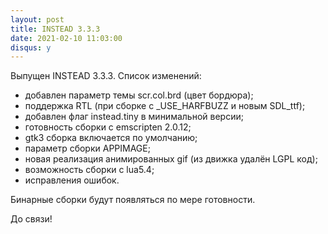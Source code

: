 ```yaml
---
layout: post
title: INSTEAD 3.3.3
date: 2021-02-10 11:03:00
disqus: y
---
```


Выпущен INSTEAD 3.3.3. Список изменений:

- добавлен параметр темы scr.col.brd (цвет бордюра);
- поддержка RTL (при сборке с _USE_HARFBUZZ и новым SDL_ttf);
- добавлен флаг instead.tiny в минимальной версии;
- готовность сборки с emscripten 2.0.12;
- gtk3 сборка включается по умолчанию;
- параметр сборки APPIMAGE;
- новая реализация анимированных gif (из движка удалён LGPL код);
- возможность сборки с lua5.4;
- исправления ошибок.

Бинарные сборки будут появляться по мере готовности.

До связи!
